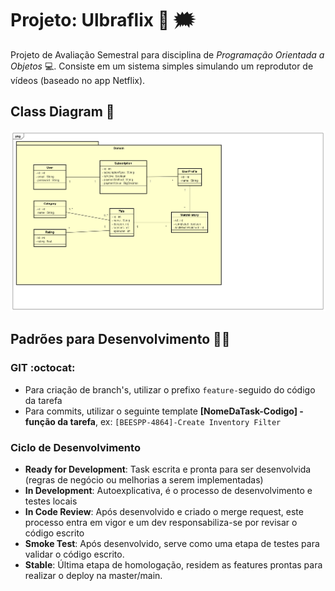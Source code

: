 #  Projeto: Ulbraflix 🎥 :right_anger_bubble:
Projeto de Avaliação Semestral para disciplina de *Programação Orientada a Objetos* 💻. Consiste em um sistema simples simulando um reprodutor de vídeos (baseado no app Netflix).

## Class Diagram 📑

![](Documentation/ClassDiagram.png)

## Padrões para Desenvolvimento 👨‍💻 

### GIT :octocat:

- Para criação de branch's, utilizar o prefixo ```feature-```seguido do código da tarefa
- Para commits, utilizar o seguinte template **[NomeDaTask-Codigo] - função da tarefa**, ex: ```[BEESPP-4864]-Create Inventory Filter```

### Ciclo de Desenvolvimento

- **Ready for Development**: Task escrita e pronta para ser desenvolvida (regras de negócio ou melhorias a serem implementadas)
- **In Development**: Autoexplicativa, é o processo de desenvolvimento e testes locais
- **In Code Review**: Após desenvolvido e criado o merge request, este processo entra em vigor e um dev responsabiliza-se por revisar o código escrito
- **Smoke Test**: Após desenvolvido, serve como uma etapa de testes para validar o código escrito.
- **Stable**: Última etapa de homologação, residem as features prontas para realizar o deploy na master/main. 
